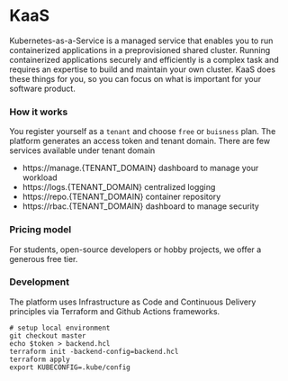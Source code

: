# KaaS
Kubernetes-as-a-Service is a managed service that enables you to run containerized applications in a preprovisioned shared cluster. Running containerized applications securely and efficiently is a complex task and requires an expertise to build and maintain your own cluster. KaaS does these things for you, so you can focus on what is important for your software product.

### How it works
You register yourself as a `tenant` and choose `free` or `buisness` plan. The platform generates an access token and tenant domain. There are few services available under tenant domain
 - https://manage.{TENANT_DOMAIN} dashboard to manage your workload
 - https://logs.{TENANT_DOMAIN} centralized logging
 - https://repo.{TENANT_DOMAIN} container repository
 - https://rbac.{TENANT_DOMAIN} dashboard to manage security

### Pricing model
For students, open-source developers or hobby projects, we offer a generous free tier.

### Development
The platform uses Infrastructure as Code and Continuous Delivery principles via Terraform and Github Actions frameworks.
```
# setup local environment
git checkout master
echo $token > backend.hcl
terraform init -backend-config=backend.hcl
terraform apply
export KUBECONFIG=.kube/config
```
